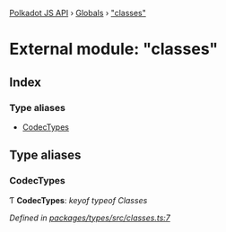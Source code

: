 [Polkadot JS API](../README.md) › [Globals](../globals.md) › ["classes"](_classes_.md)

# External module: "classes"

## Index

### Type aliases

* [CodecTypes](_classes_.md#codectypes)

## Type aliases

###  CodecTypes

Ƭ **CodecTypes**: *keyof typeof Classes*

*Defined in [packages/types/src/classes.ts:7](https://github.com/polkadot-js/api/blob/26c59f6d6e/packages/types/src/classes.ts#L7)*
